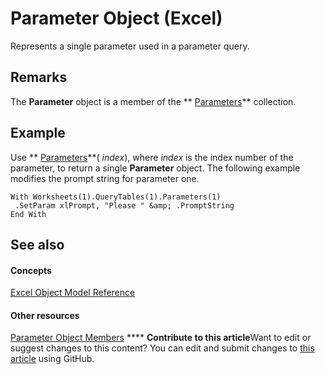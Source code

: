 
# Parameter Object (Excel)

Represents a single parameter used in a parameter query.


## Remarks

 The **Parameter** object is a member of the ** [Parameters](d67147f1-d587-a9e4-ed8e-8a1140e8a868.md)** collection.


## Example

Use  ** [Parameters](d82f0ef7-9e3a-b9e5-9b9f-d402fb7a573e.md)**( _index_), where  _index_ is the index number of the parameter, to return a single **Parameter** object. The following example modifies the prompt string for parameter one.


```
With Worksheets(1).QueryTables(1).Parameters(1) 
 .SetParam xlPrompt, "Please " &amp; .PromptString 
End With
```


## See also


#### Concepts


 [Excel Object Model Reference](11ea8598-8a20-92d5-f98b-0da04263bf2c.md)
#### Other resources


 [Parameter Object Members](1aca4dc1-3a5c-1933-311c-7b96e4dd37e3.md)
****   **Contribute to this article**Want to edit or suggest changes to this content? You can edit and submit changes to  [this article](https://github.com/jhershey00/VBA_Excel_Test/OpenXMLCon/articles/2a30f4ef-2cae-c96d-4480-3ba55fa871e8.md) using GitHub.

